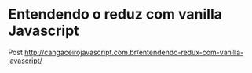 # Entendendo o reduz com vanilla Javascript

Post http://cangaceirojavascript.com.br/entendendo-redux-com-vanilla-javascript/
